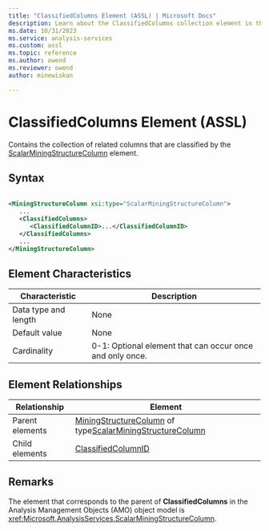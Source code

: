 ```yaml
---
title: "ClassifiedColumns Element (ASSL) | Microsoft Docs"
description: Learn about the ClassifiedColumns collection element in the Analysis Services Scripting Language (ASSL) schema.
ms.date: 10/31/2023
ms.service: analysis-services
ms.custom: assl
ms.topic: reference
ms.author: owend
ms.reviewer: owend
author: minewiskan

---
```

# ClassifiedColumns Element (ASSL)

  Contains the collection of related columns that are classified by the [ScalarMiningStructureColumn](../data-type/scalarminingstructurecolumn-data-type-assl.md) element.  
  
## Syntax  
  
```xml  
  
<MiningStructureColumn xsi:type="ScalarMiningStructureColumn">  
   ...  
   <ClassifiedColumns>  
      <ClassifiedColumnID>...</ClassifiedColumnID>  
   </ClassifiedColumns>  
   ...  
</MiningStructureColumn>  
```  
  
## Element Characteristics  
  
|Characteristic|Description|  
|--------------------|-----------------|  
|Data type and length|None|  
|Default value|None|  
|Cardinality|0-1: Optional element that can occur once and only once.|  
  
## Element Relationships  
  
|Relationship|Element|  
|------------------|-------------|  
|Parent elements|[MiningStructureColumn](../data-type/miningstructurecolumn-data-type-assl.md) of type[ScalarMiningStructureColumn](../data-type/scalarminingstructurecolumn-data-type-assl.md)|  
|Child elements|[ClassifiedColumnID](../properties/classifiedcolumnid-element-assl.md)|  
  
## Remarks  
 The element that corresponds to the parent of **ClassifiedColumns** in the Analysis Management Objects (AMO) object model is <xref:Microsoft.AnalysisServices.ScalarMiningStructureColumn>.  
